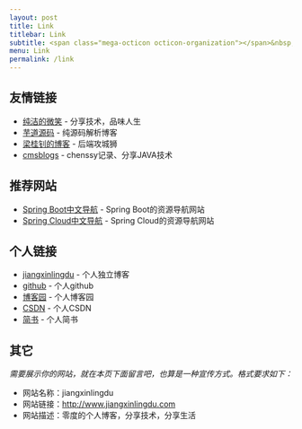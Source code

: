 ```yaml
---
layout: post
title: Link
titlebar: Link
subtitle: <span class="mega-octicon octicon-organization"></span>&nbsp;&nbsp; Resource link
menu: Link
permalink: /link
---
```



## 友情链接
   
- [纯洁的微笑](http://ityouknow.com/) - 分享技术，品味人生
- [芋道源码](http://www.iocoder.cn/) -  纯源码解析博客
- [梁桂钊的博客](http://blog.720ui.com/) - 后端攻城狮
- [cmsblogs](http://cmsblogs.com/) - chenssy记录、分享JAVA技术


## 推荐网站

- [Spring Boot中文导航](http://springboot.fun/) - Spring Boot的资源导航网站    
- [Spring Cloud中文导航](http://springcloud.fun/) - Spring Cloud的资源导航网站    



## 个人链接

- [jiangxinlingdu](http://www.jiangxinlingdu.com/) - 个人独立博客
- [github](https://github.com/jiangxinlingdu) -  个人github
- [博客园](https://www.cnblogs.com/lirenzuo/) - 个人博客园
- [CSDN](http://blog.csdn.net/lirenzuo)  - 个人CSDN
- [简书](https://www.jianshu.com/u/c92ff9cdc2c0) - 个人简书

## 其它  

*需要展示你的网站，就在本页下面留言吧，也算是一种宣传方式。格式要求如下：*

- 网站名称：jiangxinlingdu  
- 网站链接：http://www.jiangxinlingdu.com  
- 网站描述：零度的个人博客，分享技术，分享生活  

